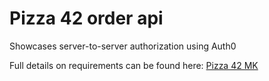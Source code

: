 # Pizza 42 order api

Showcases server-to-server authorization using Auth0

Full details on requirements can be found here: [Pizza 42 MK](https://github.com/mattymtb/p42-mk-nov2021)
